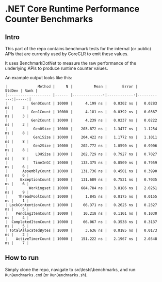 # .NET Core Runtime Performance Counter Benchmarks

## Intro 

This part of the repo contains benchmark tests for the internal (or public) APIs that are currently used by CoreCLR to emit these values.

It uses BenchmarkDotNet to measure the raw performance of the underlying APIs to produce runtime counter values. 

An example output looks like this:

```
|              Method |     N |          Mean |       Error |      StdDev | Rank |
|-------------------- |------ |--------------:|------------:|------------:|-----:|
|           Gen0Count | 10000 |      4.199 ns |   0.0302 ns |   0.0283 ns |    3 |
|           Gen1Count | 10000 |      4.181 ns |   0.0392 ns |   0.0367 ns |    3 |
|           Gen2Count | 10000 |      4.239 ns |   0.0237 ns |   0.0222 ns |    3 |
|            Gen0Size | 10000 |    203.872 ns |   1.3477 ns |   1.1254 ns |    8 |
|            Gen1Size | 10000 |    204.422 ns |   1.1772 ns |   1.1011 ns |    8 |
|            Gen2Size | 10000 |    202.772 ns |   1.0590 ns |   0.9906 ns |    8 |
|             LOHSize | 10000 |    202.729 ns |   0.7927 ns |   0.7027 ns |    8 |
|            TimeInGC | 10000 |    133.375 ns |   0.8509 ns |   0.7959 ns |    6 |
|       AssemblyCount | 10000 |    131.736 ns |   0.4501 ns |   0.3990 ns |    6 |
|      ExceptionCount | 10000 |    131.689 ns |   0.7521 ns |   0.7035 ns |    6 |
|          Workingset | 10000 |    684.784 ns |   3.8186 ns |   2.0261 ns |    9 |
|     ThreadPoolCount | 10000 |      1.845 ns |   0.0175 ns |   0.0155 ns |    1 |
| LockContentionCount | 10000 |     66.371 ns |   0.2625 ns |   0.2327 ns |    5 |
|    PendingItemCount | 10000 |     10.218 ns |   0.1101 ns |   0.1030 ns |    4 |
|  CompletedItemCount | 10000 |     66.067 ns |   0.3538 ns |   0.3137 ns |    5 |
| TotalAllocatedBytes | 10000 |      3.636 ns |   0.0185 ns |   0.0173 ns |    2 |
|    ActiveTimerCount | 10000 |    151.222 ns |   2.1967 ns |   2.0548 ns |    7 |
```

## How to run

Simply clone the repo, navigate to src\tests\benchmarks\, and run `RunBenchmarks.cmd` (or `RunBenchmarks.sh`).

